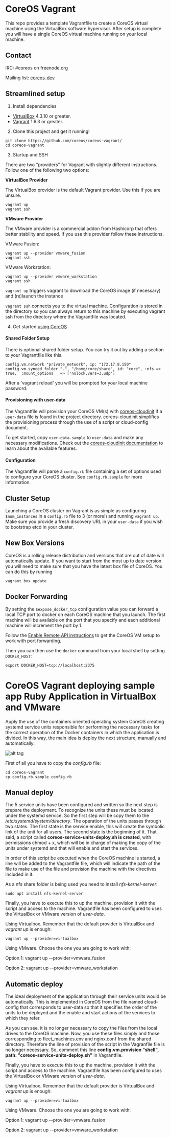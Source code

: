 # CoreOS Vagrant

This repo provides a template Vagrantfile to create a CoreOS virtual machine using the VirtualBox software hypervisor.
After setup is complete you will have a single CoreOS virtual machine running on your local machine.

## Contact
IRC: #coreos on freenode.org

Mailing list: [coreos-dev](https://groups.google.com/forum/#!forum/coreos-dev)

## Streamlined setup

1) Install dependencies

* [VirtualBox][virtualbox] 4.3.10 or greater.
* [Vagrant][vagrant] 1.6.3 or greater.

2) Clone this project and get it running!

```
git clone https://github.com/coreos/coreos-vagrant/
cd coreos-vagrant
```

3) Startup and SSH

There are two "providers" for Vagrant with slightly different instructions.
Follow one of the following two options:

**VirtualBox Provider**

The VirtualBox provider is the default Vagrant provider. Use this if you are unsure.

```
vagrant up
vagrant ssh
```

**VMware Provider**

The VMware provider is a commercial addon from Hashicorp that offers better stability and speed.
If you use this provider follow these instructions.

VMware Fusion:
```
vagrant up --provider vmware_fusion
vagrant ssh
```

VMware Workstation:
```
vagrant up --provider vmware_workstation
vagrant ssh
```

``vagrant up`` triggers vagrant to download the CoreOS image (if necessary) and (re)launch the instance

``vagrant ssh`` connects you to the virtual machine.
Configuration is stored in the directory so you can always return to this machine by executing vagrant ssh from the directory where the Vagrantfile was located.

4) Get started [using CoreOS][using-coreos]

[virtualbox]: https://www.virtualbox.org/
[vagrant]: https://www.vagrantup.com/downloads.html
[using-coreos]: http://coreos.com/docs/using-coreos/

#### Shared Folder Setup

There is optional shared folder setup.
You can try it out by adding a section to your Vagrantfile like this.

```
config.vm.network "private_network", ip: "172.17.8.150"
config.vm.synced_folder ".", "/home/core/share", id: "core", :nfs => true,  :mount_options   => ['nolock,vers=3,udp']
```

After a 'vagrant reload' you will be prompted for your local machine password.

#### Provisioning with user-data

The Vagrantfile will provision your CoreOS VM(s) with [coreos-cloudinit][coreos-cloudinit] if a `user-data` file is found in the project directory.
coreos-cloudinit simplifies the provisioning process through the use of a script or cloud-config document.

To get started, copy `user-data.sample` to `user-data` and make any necessary modifications.
Check out the [coreos-cloudinit documentation][coreos-cloudinit] to learn about the available features.

[coreos-cloudinit]: https://github.com/coreos/coreos-cloudinit

#### Configuration

The Vagrantfile will parse a `config.rb` file containing a set of options used to configure your CoreOS cluster.
See `config.rb.sample` for more information.

## Cluster Setup

Launching a CoreOS cluster on Vagrant is as simple as configuring `$num_instances` in a `config.rb` file to 3 (or more!) and running `vagrant up`.
Make sure you provide a fresh discovery URL in your `user-data` if you wish to bootstrap etcd in your cluster.

## New Box Versions

CoreOS is a rolling release distribution and versions that are out of date will automatically update.
If you want to start from the most up to date version you will need to make sure that you have the latest box file of CoreOS. You can do this by running
```
vagrant box update
```


## Docker Forwarding

By setting the `$expose_docker_tcp` configuration value you can forward a local TCP port to docker on
each CoreOS machine that you launch. The first machine will be available on the port that you specify
and each additional machine will increment the port by 1.

Follow the [Enable Remote API instructions][coreos-enabling-port-forwarding] to get the CoreOS VM setup to work with port forwarding.

[coreos-enabling-port-forwarding]: https://coreos.com/docs/launching-containers/building/customizing-docker/#enable-the-remote-api-on-a-new-socket

Then you can then use the `docker` command from your local shell by setting `DOCKER_HOST`:

    export DOCKER_HOST=tcp://localhost:2375

# CoreOS Vagrant deploying sample app Ruby Application in VirtualBox and VMware

Apply the use of the containers oriented operating system CoreOS creating systemd service units responsible for performing the necessary tasks for the correct operation of the Docker containers in which the application is divided. In this way, the main idea is deploy the next structure, manually and automatically:

![alt tag](https://github.com/carmelocuenca/csantana_project/blob/master/tfm_doc/images/figures/coreosdiagram.png?raw=true)

First of all you have to copy the *config.rb* file:

    cd coreos-vagrant
    cp config.rb.sample config.rb

## Manual deploy

The 5 service units have been configured and written so the next step is prepare the deployment. To recognize the units these must be located under the systemd service. So the first step will be copy them to the */etc/systemd/system/directory*. The operation of the units passes through two states. The first state is the service enable, this will create the symbolic link of the unit for all users. The second state is the beginning of it.
That said, a script called **coreos-service-units-deploy.sh is created**, with permissions chmod + x, which will be in charge of making the copy of the units under systemd and that will enable and start the services.

In order of this script be executed when the CoreOS machine is started, a line will be added to the Vagrantfile file, which will indicate the path of the file to make use of the file and provision the machine with the directives included in it.

As a nfs share folder is being used you need to install *nfs-kernel-server*:

    sudo apt install nfs-kernel-server

Finally, you have to execute this to up the machine, provision it with the script and access to the machine. Vagrantfile has been configured to uses the VirtualBox or VMware version of *user-data*.

Using Virtualbox. Remember that the default provider is VirtualBox and *vagrant up* is enough:

    vagrant up --provider=virtualbox

Using VMware. Choose the one you are going to work with:

Option 1:
    vagrant up --provider=vmware_fusion 
     
Option 2:
    vagrant up --provider=vmware_workstation

## Automatic deploy

The ideal deployment of the application through their service units would be automatically. This is implemented in CoreOS from the file named cloud-config that corresponds to user-data so that it specifies the order of the units to be deployed and the enable and start actions of the services to which they refer.

As you can see, it is no longer necessary to copy the files from the local drives to the CoreOS machine. Now, you use these files simply and those corresponding to fleet_machines.env and nginx.conf from the shared directory. Therefore the line of provision of the script in the Vagranfile file is no longer necessary. So, comment this line **config.vm.provision "shell", path: "coreos-service-units-deploy.sh"** in Vagrantfile.

Finally, you have to execute this to up the machine, provision it with the script and access to the machine. Vagrantfile has been configured to uses the VirtualBox or VMware version of *user-data*.

Using Virtualbox. Remember that the default provider is VirtualBox and *vagrant up* is enough:

    vagrant up --provider=virtualbox

Using VMware. Choose the one you are going to work with:

Option 1:
    vagrant up --provider=vmware_fusion 
     
Option 2:
    vagrant up --provider=vmware_workstation


